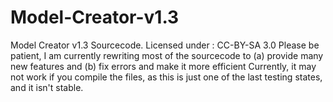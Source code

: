 # Model-Creator-v1.3
Model Creator v1.3 Sourcecode. Licensed under : CC-BY-SA 3.0
Please be patient, I am currently rewriting most of the sourcecode to (a) provide many new features and (b) fix errors and make it more efficient
Currently, it may not work if you compile the files, as this is just one of the last testing states, and it isn't stable.
